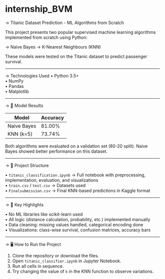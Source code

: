 # internship_BVM
→ Titanic Dataset Prediction - ML Algorithms from Scratch

This project presents two popular supervised machine learning algorithms implemented from scratch using Python:

→ Naive Bayes
→ K-Nearest Neighbours (KNN)

These models were tested on the Titanic dataset to predict passenger survival.

---

→ Technologies Used
• Python 3.5+  
• NumPy  
• Pandas  
• Matplotlib

---

→ 🧪 Model Results

| Model         | Accuracy |
|---------------|----------|
| Naive Bayes   | 81.00%   |
| KNN (k=5)     | 73.74%   |

Both algorithms were evaluated on a validation set (80-20 split). Naive Bayes showed better performance on this dataset.

---

→ 📁 Project Structure

• `titanic_classification.ipynb` → Full notebook with preprocessing, implementation, evaluation, and visualizations  
• `train.csv` / `test.csv` → Datasets used  
• `Finalsubmission.csv` → Final KNN-based predictions in Kaggle format  

---

→ 🎯 Key Highlights

• No ML libraries like scikit-learn used  
• All logic (distance calculation, probability, etc.) implemented manually  
• Data cleaning: missing values handled, categorical encoding done  
• Visualizations: class-wise survival, confusion matrices, accuracy bars  

---

→ 🖥️ How to Run the Project

1. Clone the repository or download the files.  
2. Open `titanic_classifier.ipynb` in Jupyter Notebook.  
3. Run all cells in sequence.  
4. Try changing the value of `k` in the KNN function to observe variations.


